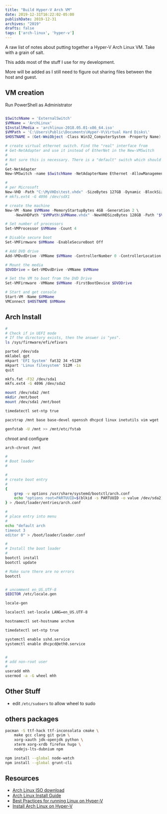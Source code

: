 ```yaml
---
title: "Build Hyper-V Arch VM"
date: 2019-12-31T16:22:02-05:00
publishDate: 2019-12-31
archives: "2019"
drafts: false
tags: ['arch-linux', 'hyper-v']
---
```



A raw list of notes about putting together a Hyper-V Arch Linux VM. Take with
a grain of salt.

This adds most of the stuff I use for my development.

More will be added as I still need to figure out sharing files between the host
and guest.

<!--more-->

## VM creation

Run PowerShell as Administrator

```ps1

$SwitchName = 'ExternalSwitch'
$VMName = 'ArchLinux'
$InstallMedia = 'archlinux-2018.05.01-x86_64.iso'
$VMPath = 'C:\Users\Public\Documents\Hyper-V\Virtual Hard Disks\'
$HOSTNAME = (Get-WmiObject -Class Win32_ComputerSystem -Property Name).Name

# create virtual ethernet switch. Find the "real" interface from
# Get-NetAdapter and use it instead of EtherNet in the New-VMSwitch
#
# Not sure this is necessary. There is a "default" switch which should work.
#
Get-NetAdapter
New-VMSwitch -name $SwitchName -NetAdapterName Ethernet -AllowManagementOS $true

#
# per Microsoft
New-VHD -Path "C:\MyVHDs\test.vhdx" -SizeBytes 127GB -Dynamic -BlockSizeBytes 1MB
# mkfs.ext4 -G 4096 /dev/sdX1

# create the machine
New-VM -Name $VMName -MemoryStartupBytes 4GB -Generation 2 \
	-NewVHDPath "$VMPath\$VMName.vhdx" -NewVHDSizeBytes 128GB -Path "$VMPath" -SwitchName $SwitchName

# Set number of processors
Set-VMProcessor $VMName -Count 4

# Disable secure boot
Set-VMFirmware $VMName -EnableSecureBoot Off

# Add DVD drive
Add-VMDvdDrive -VMName $VMName -ControllerNumber 0 -ControllerLocation 1 -Path $HOME\Downloads\$InstallMedia

# Mount the media
$DVDDrive = Get-VMDvdDrive -VMName $VMName

# Set the VM to boot from the DVD Drive
Set-VMFirmware -VMName $VMName -FirstBootDevice $DVDDrive

# Start and get console
Start-VM -Name $VMName
VMConnect $HOSTNAME $VMName
```

## Arch Install

```bash
#
# Check if in UEFI mode
# If the directory exists, then the answer is "yes".
ls /sys/firmware/efi/efivars

parted /dev/sda
mklabel gpt
mkpart 'EFI System' fat32 34 +512M
mkpart 'Linux filesystem' 512M -1s
quit

mkfs.fat -F32 /dev/sda1
mkfs.ext4 -G 4096 /dev/sda2

mount /dev/sda2 /mnt
mkdir /mnt/boot
mount /dev/sda1 /mnt/boot

timedatectl set-ntp true

pacstrap /mnt base base-devel openssh dhcpcd linux inetutils vim wget

genfstab -U /mnt >> /mnt/etc/fstab
```

chroot and configure

```bash
arch-chroot /mnt

#
# Boot loader
#

#
# create boot entry
#
{ 
	grep -v options /usr/share/systemd/bootctl/arch.conf
	echo "options root=PARTUUID=$(blkid -s PARTUUID -o value /dev/sda2) rw"
} > /boot/loader/entries/arch.conf

#
# place entry into menu
#
echo "default arch
timeout 3
editor 0" > /boot/loader/loader.conf

#
# Install the boot loader
#
bootctl install
bootctl update

# Make sure there are no errors
bootctl


# uncomment en_US.UTF-8
$EDITOR /etc/locale.gen

locale-gen

localectl set-locale LANG=en_US.UTF-8

hostnamectl set-hostname archvm

timedatectl set-ntp true

systemctl enable sshd.service
systemctl enable dhcpcd@eth0.service


#
# add non-root user
#
useradd mhh
usermod -a -G wheel mhh

```

## Other Stuff

- edit `/etc/sudoers` to allow wheel to sudo

## others packages

```bash
pacman -S ttf-hack ttf-inconsolata cmake \
	make gcc clang git gvim \
	xorg-xauth jdk-openjdk python \
	xterm xorg-xrdb firefox hugo \
    nodejs-lts-dubnium npm

npm install --global node-watch
npm install --global grunt-cli
```


## Resources
- [Arch Linux ISO download](https://www.archlinux.org/download/)
- [Arch Linux Install Guide](https://wiki.archlinux.org/index.php/Installation_guide)
- [Best Practices for running Linux on Hyper-V](https://docs.microsoft.com/en-us/windows-server/virtualization/hyper-v/best-practices-for-running-linux-on-hyper-v)
- [Install Arch Linux on Hyper-V](https://medium.com/@mudrii/install-arch-linux-on-windows-10-hyper-v-215b2e71c6db)

